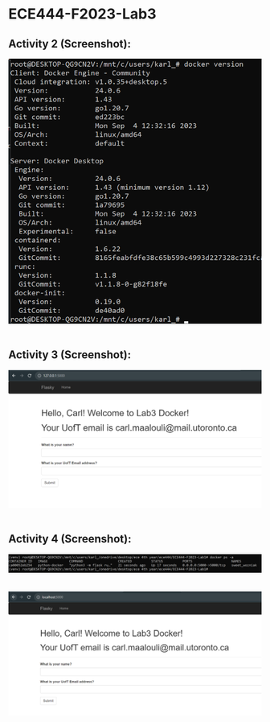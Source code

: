 # ECE444-F2023-Lab3  

## Activity 2 (Screenshot):  
![image](Screenshots/Screenshot-Docker-Version.png)  
<br />  

## Activity 3 (Screenshot):  
![image](Screenshots/Screenshot-Welcome-To-Lab3.png)  
<br />  

## Activity 4 (Screenshot):  
![image](Screenshots/Screenshot-Docker-Run.png)  
<br />  
![image](Screenshots/Screenshot-Docker-Website.png)  
<br />  
